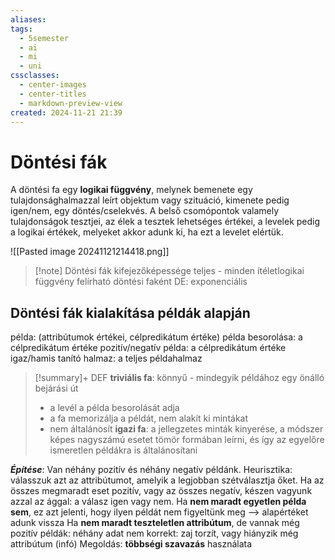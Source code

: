 ```yaml
---
aliases: 
tags:
  - 5semester
  - ai
  - mi
  - uni
cssclasses:
  - center-images
  - center-titles
  - markdown-preview-view
created: 2024-11-21 21:39
---
```


# Döntési fák


A döntési fa egy **logikai függvény**, melynek bemenete egy tulajdonsághalmazzal leírt objektum vagy szituáció, kimenete pedig igen/nem, egy döntés/cselekvés.
A belső csomópontok valamely tulajdonságok tesztjei, az élek a tesztek lehetséges értékei, a levelek pedig a logikai értékek, melyeket akkor adunk ki, ha ezt a levelet elértük.

![[Pasted image 20241121214418.png]]

>[!note] Döntési fák kifejezőképessége
>teljes - minden ítéletlogikai függvény felírható döntési faként
>DE: exponenciális


## Döntési fák kialakítása példák alapján

példa: (attribútumok értékei, célpredikátum értéke)
példa besorolása: a célpredikátum értéke
pozitív/negatív példa: a célpredikátum értéke igaz/hamis
tanító halmaz: a teljes példahalmaz

>[!summary]+ DEF
>**triviális fa**: könnyű - mindegyik példához egy önálló bejárási út
>- a levél a példa besorolását adja
>- a fa memorizálja a példát, nem alakít ki mintákat
>- nem általánosít
>**igazi fa**: a jellegzetes minták kinyerése, a módszer képes nagyszámú esetet tömör formában leírni, és így az egyelőre ismeretlen példákra is általánosítani

***Építése***:
Van néhány pozitív és néhány negatív példánk.
Heurisztika: válasszuk azt az attribútumot, amelyik a legjobban szétválasztja őket.
Ha az összes megmaradt eset pozitív, vagy az összes negatív, készen vagyunk azzal az ággal: a válasz igen vagy nem.
Ha **nem maradt egyetlen példa sem**, ez azt jelenti, hogy ilyen példát nem figyeltünk meg --> alapértéket adunk vissza
Ha **nem maradt teszteletlen attribútum**, de vannak még pozitív példák:
néhány adat nem korrekt: zaj torzít, vagy hiányzik még attribútum (infó)
Megoldás: **többségi szavazás** használata


